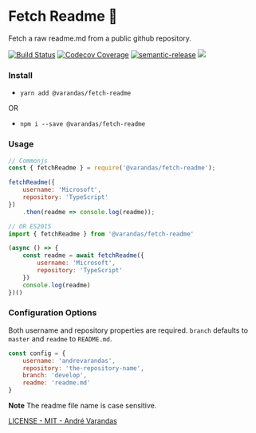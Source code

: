 # Fetch Readme 📖

Fetch a raw readme.md from a public github repository.

[![Build Status](https://travis-ci.org/AndreVarandas/fetch-readme.svg?branch=master)](https://travis-ci.org/AndreVarandas/fetch-readme)
[![Codecov Coverage](https://img.shields.io/codecov/c/github/AndreVarandas/fetch-readme/master.svg?style=flat-square)](https://codecov.io/gh/AndreVarandas/fetch-readme/)
[![semantic-release](https://img.shields.io/badge/%20%20%F0%9F%93%A6%F0%9F%9A%80-semantic--release-e10079.svg)](https://github.com/semantic-release/semantic-release)
![](https://badges.greenkeeper.io/andrevarandas/fetch-readme.svg?style=flat)

### Install

- `yarn add @varandas/fetch-readme`

OR

- `npm i --save @varandas/fetch-readme` 

### Usage

```javascript
// Commonjs
const { fetchReadme } = require('@varandas/fetch-readme');

fetchReadme({
    username: 'Microsoft',
    repository: 'TypeScript'
})
    .then(readme => console.log(readme));

// OR ES2015
import { fetchReadme } from '@varandas/fetch-readme'

(async () => {
    const readme = await fetchReadme({
        username: 'Microsoft',
        repository: 'TypeScript'
    })
    console.log(readme)  
})()
```

### Configuration Options

Both username and repository properties are required.
`branch` defaults to `master` and `readme` to `README.md`.

```javascript
const config = {
    username: 'andrevarandas',
    repository: 'the-repository-name',
    branch: 'develop',
    readme: 'readme.md'
}
```

**Note** The readme file name is case sensitive.

[LICENSE - MIT - André Varandas](LICENSE)

